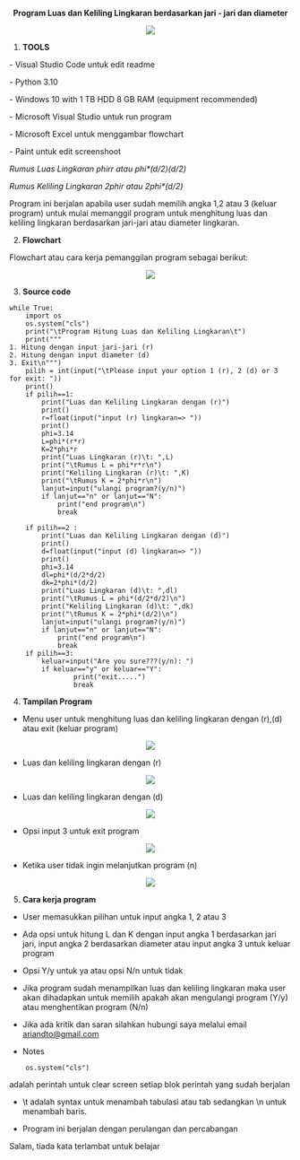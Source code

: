 <p align="center">
<b>Program Luas dan Keliling Lingkaran berdasarkan jari - jari dan diameter</b>
</p>
<p>

<p align="center">
<img src="https://github.com/ariandto/program_Luaskelilinglingkaran/blob/main/pic/sc13.png"/>
<p align="center">
</p>

1. <b>TOOLS<p></b>
<p>
- Visual Studio Code untuk edit readme<P>
- Python 3.10<p>
- Windows 10 with 1 TB HDD 8 GB RAM (equipment recommended)<p>
- Microsoft Visual Studio untuk run program<p>
- Microsoft Excel untuk menggambar flowchart<p>
- Paint untuk edit screenshoot<p>

 <i>Rumus Luas Lingkaran phi*r*r atau phi*(d/2)*(d/2)<p></i>
 <i>Rumus Keliling Lingkaran 2*phi*r atau 2*phi*(d/2)</p></i>

Program ini berjalan apabila user sudah memilih angka 1,2 atau 3 (keluar program) untuk mulai memanggil program untuk menghitung luas dan keliling lingkaran berdasarkan jari-jari atau diameter lingkaran.<p>
</p>

2. <b>Flowchart<p></b>

Flowchart atau cara kerja pemanggilan program sebagai berikut:<p>

<p align="center">
<img src="https://github.com/ariandto/program_Luaskelilinglingkaran/blob/main/pic/sc12.png"/>
</p>

3. <b>Source code<p></b>
```
while True:
    import os
    os.system("cls")
    print("\tProgram Hitung Luas dan Keliling Lingkaran\t")
    print("""
1. Hitung dengan input jari-jari (r)
2. Hitung dengan input diameter (d)
3. Exit\n""")
    pilih = int(input("\tPlease input your option 1 (r), 2 (d) or 3 for exit: "))
    print()
    if pilih==1:
        print("Luas dan Keliling Lingkaran dengan (r)")
        print()
        r=float(input("input (r) lingkaran=> "))
        print()
        phi=3.14
        L=phi*(r*r)
        K=2*phi*r
        print("Luas Lingkaran (r)\t: ",L)
        print("\tRumus L = phi*r*r\n")
        print("Keliling Lingkaran (r)\t: ",K)
        print("\tRumus K = 2*phi*r\n")  
        lanjut=input("ulangi program?(y/n)")
        if lanjut=="n" or lanjut=="N":
            print("end program\n")
            break

    if pilih==2 :
        print("Luas dan Keliling Lingkaran dengan (d)")
        print()
        d=float(input("input (d) lingkaran=> "))
        print()
        phi=3.14
        dl=phi*(d/2*d/2)
        dk=2*phi*(d/2)
        print("Luas Lingkaran (d)\t: ",dl)
        print("\tRumus L = phi*(d/2*d/2)\n")
        print("Keliling Lingkaran (d)\t: ",dk)
        print("\tRumus K = 2*phi*(d/2)\n")
        lanjut=input("ulangi program?(y/n)")
        if lanjut=="n" or lanjut=="N":
            print("end program\n")
            break
    if pilih==3:
        keluar=input("Are you sure???(y/n): ")
        if keluar=="y" or keluar=="Y":
                print("exit.....")
                break
```
4. <b>Tampilan Program<p></b>

- Menu user untuk menghitung luas dan keliling lingkaran dengan (r),(d) atau exit (keluar program)
<p align="center">
<img src="https://github.com/ariandto/program_Luaskelilinglingkaran/blob/main/pic/sc13.png"/>
</p>

- Luas dan keliling lingkaran dengan (r)
<p align="center">
<img src="https://github.com/ariandto/program_Luaskelilinglingkaran/blob/main/pic/sc14.png"/>
</p>

- Luas dan keliling lingkaran dengan (d)
<p align="center">
<img src="https://github.com/ariandto/program_Luaskelilinglingkaran/blob/main/pic/sc15.png"/>
</p>

- Opsi input 3 untuk exit program
<p align="center">
<img src="https://github.com/ariandto/program_Luaskelilinglingkaran/blob/main/pic/sc16.png"/>
</p>

- Ketika user tidak ingin melanjutkan program (n)
<p align="center">
<img src="https://github.com/ariandto/program_Luaskelilinglingkaran/blob/main/pic/sc17.png"/>
</p>

5. <b>Cara kerja program<p></b>
- User memasukkan pilihan untuk input angka 1, 2 atau 3<p>
- Ada opsi untuk hitung L dan K dengan input angka 1 berdasarkan jari jari, input angka 2 berdasarkan diameter atau input angka 3 untuk keluar program<p>
- Opsi Y/y untuk ya atau opsi N/n untuk tidak<P>
- Jika program sudah menampilkan luas dan keliling lingkaran maka user akan dihadapkan untuk memilih apakah akan mengulangi program (Y/y) atau menghentikan program (N/n)<p>
- Jika ada kritik dan saran silahkan hubungi saya melalui email ariandto@gmail.com<p>

- Notes<p>
```import os
    os.system("cls")
```
adalah perintah untuk clear screen setiap blok perintah yang sudah berjalan</p>

- \t adalah  syntax untuk menambah tabulasi atau tab sedangkan \n untuk menambah baris.<p>

- Program ini berjalan dengan perulangan dan percabangan</i><p>





Salam, tiada kata terlambat untuk belajar<p>